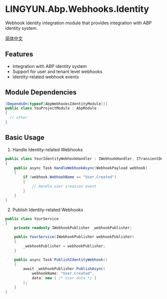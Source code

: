# LINGYUN.Abp.Webhooks.Identity

Webhook identity integration module that provides integration with ABP identity system.

[简体中文](README.md)

## Features

* Integration with ABP identity system
* Support for user and tenant level webhooks
* Identity-related webhook events

## Module Dependencies

```csharp
[DependsOn(typeof(AbpWebhooksIdentityModule))]
public class YouProjectModule : AbpModule
{
  // other
}
```

## Basic Usage

1. Handle Identity-related Webhooks
```csharp
public class YourIdentityWebhookHandler : IWebhookHandler, ITransientDependency
{
    public async Task HandleWebhookAsync(WebhookPayload webhook)
    {
        if (webhook.WebhookName == "User.Created")
        {
            // Handle user creation event
        }
    }
}
```

2. Publish Identity-related Webhooks
```csharp
public class YourService
{
    private readonly IWebhookPublisher _webhookPublisher;

    public YourService(IWebhookPublisher webhookPublisher)
    {
        _webhookPublisher = webhookPublisher;
    }

    public async Task PublishIdentityWebhook()
    {
        await _webhookPublisher.PublishAsync(
            webhookName: "User.Created",
            data: new { /* user data */ }
        );
    }
}
```
